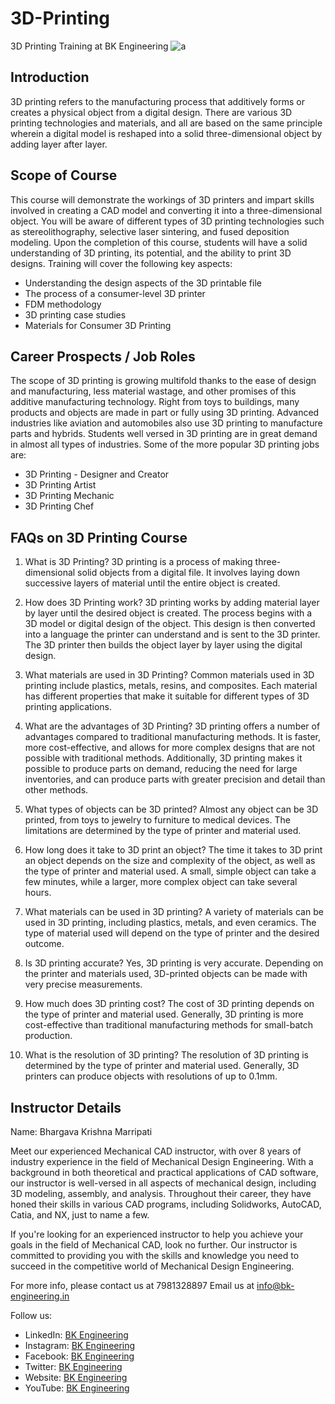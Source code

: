 # 3D-Printing
3D Printing Training at BK Engineering
![a](https://github.com/bkengineering/3D-Printing/assets/136553846/7cf95caa-0efd-4610-b306-687800e3ce7e)


Introduction
------------
3D printing refers to the manufacturing process that additively forms or creates a physical object from a digital design. There are various 3D printing technologies and materials, and all are based on the same principle wherein a digital model is reshaped into a solid three-dimensional object by adding layer after layer.

Scope of Course
---------------
This course will demonstrate the workings of 3D printers and impart skills involved in creating a CAD model and converting it into a three-dimensional object. You will be aware of different types of 3D printing technologies such as stereolithography, selective laser sintering, and fused deposition modeling. Upon the completion of this course, students will have a solid understanding of 3D printing, its potential, and the ability to print 3D designs. Training will cover the following key aspects:

- Understanding the design aspects of the 3D printable file
- The process of a consumer-level 3D printer
- FDM methodology
- 3D printing case studies
- Materials for Consumer 3D Printing

Career Prospects / Job Roles
----------------------------
The scope of 3D printing is growing multifold thanks to the ease of design and manufacturing, less material wastage, and other promises of this additive manufacturing technology. Right from toys to buildings, many products and objects are made in part or fully using 3D printing. Advanced industries like aviation and automobiles also use 3D printing to manufacture parts and hybrids. Students well versed in 3D printing are in great demand in almost all types of industries. Some of the more popular 3D printing jobs are:

- 3D Printing - Designer and Creator
- 3D Printing Artist
- 3D Printing Mechanic
- 3D Printing Chef

FAQs on 3D Printing Course
--------------------------

1. What is 3D Printing?
   3D printing is a process of making three-dimensional solid objects from a digital file. It involves laying down successive layers of material until the entire object is created.

2. How does 3D Printing work?
   3D printing works by adding material layer by layer until the desired object is created. The process begins with a 3D model or digital design of the object. This design is then converted into a language the printer can understand and is sent to the 3D printer. The 3D printer then builds the object layer by layer using the digital design.

3. What materials are used in 3D Printing?
   Common materials used in 3D printing include plastics, metals, resins, and composites. Each material has different properties that make it suitable for different types of 3D printing applications.

4. What are the advantages of 3D Printing?
   3D printing offers a number of advantages compared to traditional manufacturing methods. It is faster, more cost-effective, and allows for more complex designs that are not possible with traditional methods. Additionally, 3D printing makes it possible to produce parts on demand, reducing the need for large inventories, and can produce parts with greater precision and detail than other methods.

5. What types of objects can be 3D printed?
   Almost any object can be 3D printed, from toys to jewelry to furniture to medical devices. The limitations are determined by the type of printer and material used.

6. How long does it take to 3D print an object?
   The time it takes to 3D print an object depends on the size and complexity of the object, as well as the type of printer and material used. A small, simple object can take a few minutes, while a larger, more complex object can take several hours.

7. What materials can be used in 3D printing?
   A variety of materials can be used in 3D printing, including plastics, metals, and even ceramics. The type of material used will depend on the type of printer and the desired outcome.

8. Is 3D printing accurate?
   Yes, 3D printing is very accurate. Depending on the printer and materials used, 3D-printed objects can be made with very precise measurements.

9. How much does 3D printing cost?
   The cost of 3D printing depends on the type of printer and material used. Generally, 3D printing is more cost-effective than traditional manufacturing methods for small-batch production.

10. What is the resolution of 3D printing?
    The resolution of 3D printing is determined by the type of printer and material used. Generally, 3D printers can produce objects with resolutions of up to 0.1mm.

Instructor Details
------------------
Name: Bhargava Krishna Marripati

Meet our experienced Mechanical CAD instructor, with over 8 years of industry experience in the field of Mechanical Design Engineering. With a background in both theoretical and practical applications of CAD software, our instructor is well-versed in all aspects of mechanical design, including 3D modeling, assembly, and analysis. Throughout their career, they have honed their skills in various CAD programs, including Solidworks, AutoCAD, Catia, and NX, just to name a few.

If you're looking for an experienced instructor to help you achieve your goals in the field of Mechanical CAD, look no further. Our instructor is committed to providing you with the skills and knowledge you need to succeed in the competitive world of Mechanical Design Engineering.


For more info, please contact us at 7981328897
Email us at info@bk-engineering.in

Follow us:
- LinkedIn: [BK Engineering](https://www.linkedin.com/company/bk-engineering-in)
- Instagram: [BK Engineering](https://www.instagram.com/bkengineering)
- Facebook: [BK Engineering](https://www.facebook.com/bkengineering.in)
- Twitter: [BK Engineering](https://twitter.com/bkengineeringin)
- Website: [BK Engineering](https://bk-engineering.in/)
- YouTube: [BK Engineering](https://www.youtube.com/@bkengineering)
